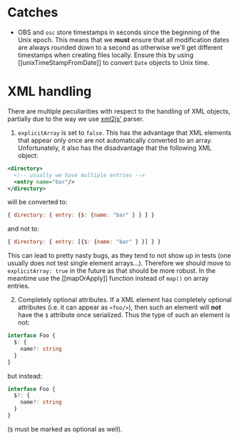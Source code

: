 # Catches

- OBS and `osc` store timestamps in seconds since the beginning of the Unix
  epoch. This means that we **must** ensure that all modification dates are
  always rounded down to a second as otherwise we'll get different timestamps
  when creating files locally.
  Ensure this by using [[unixTimeStampFromDate]] to convert `Date` objects to
  Unix time.


# XML handling

There are multiple peculiarities with respect to the handling of XML objects,
partially due to the way we use
[xml2js'](https://github.com/Leonidas-from-XIV/node-xml2js) parser.

1. `explicitArray` is set to `false`. This has the advantage that XML elements
   that appear only once are not automatically converted to an
   array. Unfortunately, it also has the disadvantage that the following XML
   object:
```xml
<directory>
  <!-- usually we have multiple entries -->
  <entry name="bar"/>
</directory>
```
  will be converted to:
```js
{ directory: { entry: {$: {name: "bar" } } } }
```
  and not to:
```js
{ directory: { entry: [{$: {name: "bar" } }] } }
```

  This can lead to pretty nasty bugs, as they tend to not show up in tests (one
  usually does not test single element arrays…). Therefore we should move to
  `explicitArray: true` in the future as that should be more robust. In the
  meantime use the [[mapOrApply]] function instead of `map()` on array entries.

2. Completely optional attributes.
  If a XML element has completely optional attributes (i.e. it can appear as
  `<foo/>`), then such an element will **not** have the `$` attribute once
  serialized.
  Thus the type of such an element is not:
```typescript
interface Foo {
  $: {
    name?: string
  }
}
```
  but instead:
```typescript
interface Foo {
  $?: {
    name?: string
  }
}
```
  (`$` must be marked as optional as well).
